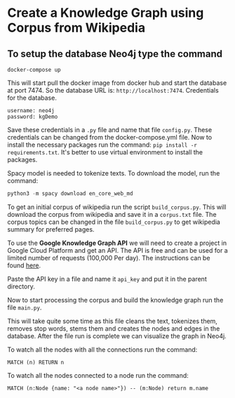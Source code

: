 # Create a Knowledge Graph using Corpus from Wikipedia

## To setup the database Neo4j type the command

```text
docker-compose up
```

This will start pull the docker image from docker hub and start the database at port 7474. So the database URL is: `http://localhost:7474`. Credentials for the database.

```text
username: neo4j
password: kgDemo
```

Save these credentials in a `.py` file and name that file `config.py`. These credentials can be changed from the docker-compose.yml file. Now to install the necessary packages run the command: `pip install -r requirements.txt`. It's better to use virtual environment to install the packages.

Spacy model is needed to tokenize texts. To download the model, run the command: 

```python
python3 -m spacy download en_core_web_md
```

To get an initial corpus of wikipedia run the script `build_corpus.py`. This will download the corpus from wikipedia and save it in a `corpus.txt` file. The corpus topics can be changed in the file `build_corpus.py` to get wikipedia summary for preferred pages.

To use the **Google Knowledge Graph API** we will need to create a project in Google Cloud Platform and get an API. The API is free and can be used for a limited number of requests (100,000 Per day). The instructions can be found [here](https://developers.google.com/knowledge-graph/prereqs).

Paste the API key in a file and name it `api_key` and put it in the parent directory.

Now to start processing the corpus and build the knowledge graph run the file `main.py`.

This will take quite some time as this file cleans the text, tokenizes them, removes stop words, stems them and creates the nodes and edges in the database. After the file run is complete we can visualize the graph in Neo4j.

To watch all the nodes with all the connections run the command:

```cypher
MATCH (n) RETURN n
```

To watch all the nodes connected to a node run the command:

```cypher
MATCH (n:Node {name: "<a node name>"}) -- (m:Node) return m.name
```
